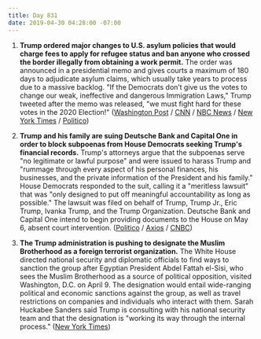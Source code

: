 ```yaml
---
title: Day 831
date: 2019-04-30 04:28:00 -07:00
---
```


1. **Trump ordered major changes to U.S. asylum policies that would charge fees to apply for refugee status and ban anyone who crossed the border illegally from obtaining a work permit.** The order was announced in a presidential memo and gives courts a maximum of 180 days to adjudicate asylum claims, which usually take years to process due to a massive backlog. "If the Democrats don’t give us the votes to change our weak, ineffective and dangerous Immigration Laws," Trump tweeted after the memo was released, "we must fight hard for these votes in the 2020 Election!" ([Washington Post](https://www.washingtonpost.com/politics/trump-issues-memo-calling-for-changes-to-handling-of-asylum-cases/2019/04/29/df41b5f2-6adb-11e9-be3a-33217240a539_story.html?noredirect=on) / [CNN](https://www.cnn.com/2019/04/29/politics/trump-asylum-changes/index.html) / [NBC News](https://www.nbcnews.com/politics/immigration/asylum-seekers-would-have-pay-fee-under-changes-proposed-trump-n999926) / [New York Times](https://www.nytimes.com/2019/04/29/us/politics/trump-asylum.html) / [Politico](https://www.politico.com/story/2019/04/29/troops-mexico-border-pentagon-1292502))

2. **Trump and his family are suing Deutsche Bank and Capital One in order to block subpoenas from House Democrats seeking Trump's financial records.** Trump's attorneys argue that the subpoenas serve "no legitimate or lawful purpose" and were issued to harass Trump and "rummage through every aspect of his personal finances, his businesses, and the private information of the President and his family." House Democrats responded to the suit, calling it a "meritless lawsuit" that was "only designed to put off meaningful accountability as long as possible." The lawsuit was filed on behalf of Trump, Trump Jr., Eric Trump, Ivanka Trump, and the Trump Organization. Deutsche Bank and Capital One intend to begin providing documents to the House on May 6, absent court intervention. ([Politico](https://www.politico.com/story/2019/04/29/trump-sues-deutsche-bank-capitol-one-1292575) / [Axios](https://www.axios.com/trump-suing-deutsche-bank-over-congress-subpoena-b43659ce-dead-4a73-9e2f-9e7a7d34eb8a.html) / [CNBC](https://www.cnbc.com/2019/04/30/donald-trump-files-lawsuit-against-deutsche-bank-and-capital-one.html))

3. **The Trump administration is pushing to designate the Muslim Brotherhood as a foreign terrorist organization.** The White House directed national security and diplomatic officials to find ways to sanction the group after Egyptian President Abdel Fattah el-Sisi, who sees the Muslim Brotherhood as a source of political opposition, visited Washington, D.C. on April 9. The designation would entail wide-ranging political and economic sanctions against the group, as well as travel restrictions on companies and individuals who interact with them. Sarah Huckabee Sanders said Trump is consulting with his national security team and that the designation is "working its way through the internal process." ([New York Times](https://www.nytimes.com/2019/04/30/us/politics/trump-muslim-brotherhood.html))